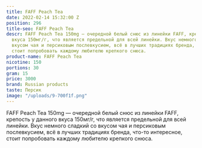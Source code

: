 ```yaml
---
title: FAFF Peach Tea
date: 2022-02-14 15:32:00 Z
position: 296
title-seo: FAFF Peach Tea
descr: FAFF Peach Tea 150mg — очередной белый снюс из линейки FAFF, крепость у данного
  вкуса 150мг/г, что является предельной для всей линейки. Вкус немного сладкий со
  вкусом чая и персиковым послевкусием, всё в лучших традициях бренда, что-то интересное,
  стоит попробовать каждому любителю крепкого снюса.
product-name: FAFF Peach Tea
nicotine: 150
portions: 30
gram: 15
price: 3000
brand: Russian products
taste: Персик
image: "/uploads/9-700f1f.png"
---
```


FAFF Peach Tea 150mg — очередной белый снюс из линейки FAFF, крепость у данного вкуса 150мг/г, что является предельной для всей линейки. Вкус немного сладкий со вкусом чая и персиковым послевкусием, всё в лучших традициях бренда, что-то интересное, стоит попробовать каждому любителю крепкого снюса.